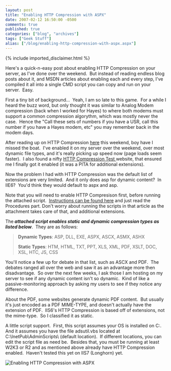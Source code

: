 ```yaml
---
layout: post
title: "Enabling HTTP Compression with ASPX"
date: 2007-02-12 16:50:00 -0500
comments: true
published: true
categories: ["blog", "archives"]
tags: ["Geek Stuff"]
alias: ["/blog/enabling-http-compression-with-aspx.aspx"]
---
```

<!-- more -->
{% include imported_disclaimer.html %}
<P>Here's a quick-n-easy post about enabling HTTP Compression on your server, as I've done over the weekend.&nbsp; But instead of reading endless blog posts about it, and MSDN articles about enabling each and every step, I've compiled it all into a single CMD script you can copy and run on your server.&nbsp; Easy.</P>
<P>First a tiny bit of background...&nbsp; Yeah, I am so late to this game.&nbsp; For a while I heard the buzz word, but only thought it was similar to Analog Modem compression (back when I worked for Hayes) to where both modems must support a common compression algorythm, which was mostly never the case.&nbsp; Hence the "Call these sets of numbers if you have a USR, call this number if you have a Hayes modem, etc" you may remember back in the modem days.</P>
<P>After reading up on HTTP Compression <A class="" title=MSDN2 href="http://www.microsoft.com/technet/prodtechnol/WindowsServer2003/Library/IIS/502ef631-3695-4616-b268-cbe7cf1351ce.mspx?mfr=true" target=_blank mce_href="http://www.microsoft.com/technet/prodtechnol/WindowsServer2003/Library/IIS/502ef631-3695-4616-b268-cbe7cf1351ce.mspx?mfr=true">here</A> this weekend, boy have I missed the boat.&nbsp; I've enabled it on my server over the weekend, over most dynamic file types, and it's really picking up speed now (page loads seem faster).&nbsp; I also found a nifty <A class="" href="http://www.seoconsultants.com/tools/compression.asp" target=_blank mce_href="http://www.seoconsultants.com/tools/compression.asp">HTTP Compression Test </A>website, that ensured me I finally got it enabled (it was a PITA for additional extensions).</P>
<P>Now the problem I had with HTTP Compression was the default list of extensions are very limited.&nbsp; And it only does asp for dynamic content?&nbsp; In IIE6?&nbsp; You'd think they would default to aspx and asp.</P>
<P>Note that you will need to enable HTTP Compresison first, before running the attached script.&nbsp; <A class="" href="http://www.microsoft.com/technet/prodtechnol/WindowsServer2003/Library/IIS/502ef631-3695-4616-b268-cbe7cf1351ce.mspx?mfr=true" target=_blank mce_href="http://www.microsoft.com/technet/prodtechnol/WindowsServer2003/Library/IIS/502ef631-3695-4616-b268-cbe7cf1351ce.mspx?mfr=true">Instructions can be found here</A>&nbsp;and just read the Procedures part. Don't worry about running the scripts in that article as the attachment takes care of that, and additional extensions.</P>
<P>The<STRONG>&nbsp;<EM>attached script enables&nbsp;static and dynamic compression types as listed below</EM></STRONG>.&nbsp;&nbsp;They are as follows:</P>
<BLOCKQUOTE>
<P><STRONG>Dynamic Types</STRONG>: ASP, DLL, EXE, ASPX, ASCX, ASMX, ASHX</P>
<P><STRONG>Static Types</STRONG>: HTM, HTML, TXT, PPT, XLS, XML, PDF, XSLT, DOC, XSL, HTC, JS, CSS</P></BLOCKQUOTE>
<P>You'll notice a few up for debate in that list, such as ASCX and PDF.&nbsp; The debates ranged all over the web and saw it as an advantage more then disadvantage.&nbsp; So over the next few weeks, I ask those I am hosting on my server to see if any dynamic content isn't so dynamic.&nbsp; Kind of like a passive-monitoring approach by asking my users to see if they notice any difference.</P>
<P>About the PDF, some websites generate dynamic PDF content.&nbsp; But usually it's just encoded as a PDF MIME-TYPE, and doesn't actually have the extension of PDF.&nbsp; IIS6's HTTP Compression is based off of extensions, not the mime-type.&nbsp; So I classified it as static.</P>
<P>A little script support. &nbsp;First, this script assumes your OS is installed on C:.&nbsp; And it assumes you have the file adsutil.vbs located at C:\InetPub\AdminScripts\ (default location).&nbsp; If different locations, you can edit the script file as need be.&nbsp; Besides that, you must be running at least W2K3 or R2 and as mentioned above already have HTTP Compression enabled.&nbsp; Haven't tested this yet on IIS7 (Longhorn) yet.</P>
<P><img alt='Enabling HTTP Compression with ASPX' src='http://www.turboiis.com/images/screenshot.jpg'/></P>
<P mce_keep="true">&nbsp;</P>
